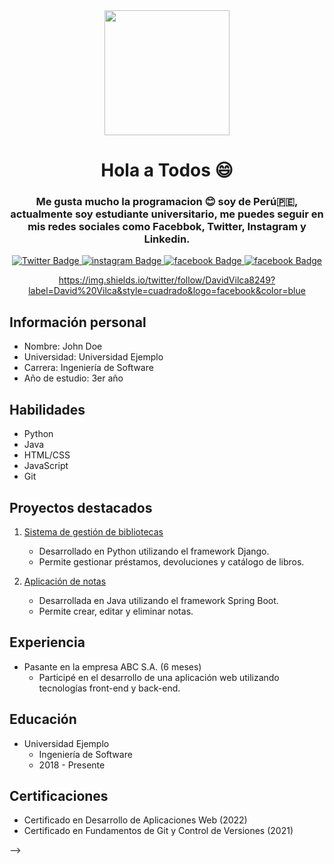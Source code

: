 <div id="header" align="center">
    <img src="https://media.giphy.com/media/pOEbLRT4SwD35IELiQ/giphy.gif" width="200"/>
    <h1 align="center">Hola a Todos 😄</h1>
    <h3 align="center">Me gusta mucho la programacion 😊 soy de Perú🇵🇪, actualmente soy estudiante universitario, me puedes seguir en mis redes sociales como Facebbok, Twitter, Instagram y Linkedin. </h1>  
   
</div>

</div>
<div id="badges" align="center">
   <a href="https://twitter.com/DavidVilca8249">
   <img src ="https://img.shields.io/twitter/follow/DavidVilca8249"
   alt="Twitter Badge" />
   </a>
   <a href="https://www.instagram.com/davidvilcaconde/">
   <img src ="https://img.shields.io/twitter/follow/davidvilcaconde?style=plastic&logo=instagram&color=red"
   alt="instagram Badge" />
   </a>
   <a href="https://www.facebook.com/profile.php?id=100091865388346">
   <img src = "https://img.shields.io/twitter/follow/DavidVilca8249?label=David%20Vilca&style=cuadrado&logo=facebook&color=blue"
   alt="facebook Badge" />
   </a>
    <a href="https://www.linkedin.com/in/davidgvvc/">
   <img src = "https://img.shields.io/twitter/follow/DavidVilca8249?label=David%20Vilca&style=cuadrado&logo=linkedin&color=blue"
   alt="facebook Badge" />
   </a>

   https://img.shields.io/twitter/follow/DavidVilca8249?label=David%20Vilca&style=cuadrado&logo=facebook&color=blue


</div>

## Información personal

- Nombre: John Doe
- Universidad: Universidad Ejemplo
- Carrera: Ingeniería de Software
- Año de estudio: 3er año

## Habilidades

- Python
- Java
- HTML/CSS
- JavaScript
- Git

## Proyectos destacados

1. [Sistema de gestión de bibliotecas](https://github.com/johndoe/library-management-system)
   - Desarrollado en Python utilizando el framework Django.
   - Permite gestionar préstamos, devoluciones y catálogo de libros.

2. [Aplicación de notas](https://github.com/johndoe/notes-app)
   - Desarrollada en Java utilizando el framework Spring Boot.
   - Permite crear, editar y eliminar notas.

## Experiencia

- Pasante en la empresa ABC S.A. (6 meses)
  - Participé en el desarrollo de una aplicación web utilizando tecnologías front-end y back-end.

## Educación

- Universidad Ejemplo
  - Ingeniería de Software
  - 2018 - Presente

## Certificaciones

- Certificado en Desarrollo de Aplicaciones Web (2022)
- Certificado en Fundamentos de Git y Control de Versiones (2021)

-->



